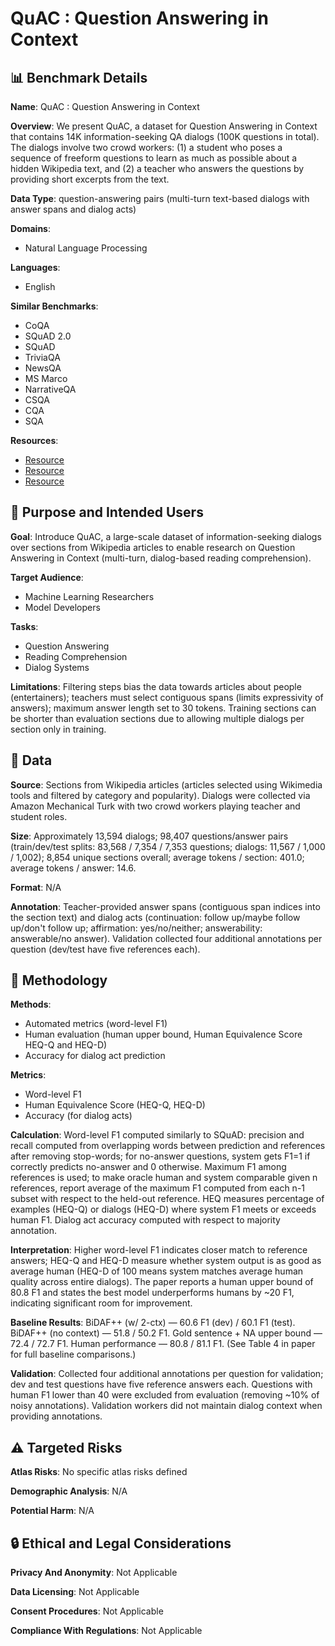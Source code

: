 # QuAC : Question Answering in Context

## 📊 Benchmark Details

**Name**: QuAC : Question Answering in Context

**Overview**: We present QuAC, a dataset for Question Answering in Context that contains 14K information-seeking QA dialogs (100K questions in total). The dialogs involve two crowd workers: (1) a student who poses a sequence of freeform questions to learn as much as possible about a hidden Wikipedia text, and (2) a teacher who answers the questions by providing short excerpts from the text.

**Data Type**: question-answering pairs (multi-turn text-based dialogs with answer spans and dialog acts)

**Domains**:
- Natural Language Processing

**Languages**:
- English

**Similar Benchmarks**:
- CoQA
- SQuAD 2.0
- SQuAD
- TriviaQA
- NewsQA
- MS Marco
- NarrativeQA
- CSQA
- CQA
- SQA

**Resources**:
- [Resource](http://quac.ai)
- [Resource](http://quac.ai/datasheet.pdf)
- [Resource](https://arxiv.org/abs/1808.07036)

## 🎯 Purpose and Intended Users

**Goal**: Introduce QuAC, a large-scale dataset of information-seeking dialogs over sections from Wikipedia articles to enable research on Question Answering in Context (multi-turn, dialog-based reading comprehension).

**Target Audience**:
- Machine Learning Researchers
- Model Developers

**Tasks**:
- Question Answering
- Reading Comprehension
- Dialog Systems

**Limitations**: Filtering steps bias the data towards articles about people (entertainers); teachers must select contiguous spans (limits expressivity of answers); maximum answer length set to 30 tokens. Training sections can be shorter than evaluation sections due to allowing multiple dialogs per section only in training.

## 💾 Data

**Source**: Sections from Wikipedia articles (articles selected using Wikimedia tools and filtered by category and popularity). Dialogs were collected via Amazon Mechanical Turk with two crowd workers playing teacher and student roles.

**Size**: Approximately 13,594 dialogs; 98,407 questions/answer pairs (train/dev/test splits: 83,568 / 7,354 / 7,353 questions; dialogs: 11,567 / 1,000 / 1,002); 8,854 unique sections overall; average tokens / section: 401.0; average tokens / answer: 14.6.

**Format**: N/A

**Annotation**: Teacher-provided answer spans (contiguous span indices into the section text) and dialog acts (continuation: follow up/maybe follow up/don't follow up; affirmation: yes/no/neither; answerability: answerable/no answer). Validation collected four additional annotations per question (dev/test have five references each).

## 🔬 Methodology

**Methods**:
- Automated metrics (word-level F1)
- Human evaluation (human upper bound, Human Equivalence Score HEQ-Q and HEQ-D)
- Accuracy for dialog act prediction

**Metrics**:
- Word-level F1
- Human Equivalence Score (HEQ-Q, HEQ-D)
- Accuracy (for dialog acts)

**Calculation**: Word-level F1 computed similarly to SQuAD: precision and recall computed from overlapping words between prediction and references after removing stop-words; for no-answer questions, system gets F1=1 if correctly predicts no-answer and 0 otherwise. Maximum F1 among references is used; to make oracle human and system comparable given n references, report average of the maximum F1 computed from each n-1 subset with respect to the held-out reference. HEQ measures percentage of examples (HEQ-Q) or dialogs (HEQ-D) where system F1 meets or exceeds human F1. Dialog act accuracy computed with respect to majority annotation.

**Interpretation**: Higher word-level F1 indicates closer match to reference answers; HEQ-Q and HEQ-D measure whether system output is as good as average human (HEQ-D of 100 means system matches average human quality across entire dialogs). The paper reports a human upper bound of 80.8 F1 and states the best model underperforms humans by ~20 F1, indicating significant room for improvement.

**Baseline Results**: BiDAF++ (w/ 2-ctx) — 60.6 F1 (dev) / 60.1 F1 (test). BiDAF++ (no context) — 51.8 / 50.2 F1. Gold sentence + NA upper bound — 72.4 / 72.7 F1. Human performance — 80.8 / 81.1 F1. (See Table 4 in paper for full baseline comparisons.)

**Validation**: Collected four additional annotations per question for validation; dev and test questions have five reference answers each. Questions with human F1 lower than 40 were excluded from evaluation (removing ~10% of noisy annotations). Validation workers did not maintain dialog context when providing annotations.

## ⚠️ Targeted Risks

**Atlas Risks**:
No specific atlas risks defined

**Demographic Analysis**: N/A

**Potential Harm**: N/A

## 🔒 Ethical and Legal Considerations

**Privacy And Anonymity**: Not Applicable

**Data Licensing**: Not Applicable

**Consent Procedures**: Not Applicable

**Compliance With Regulations**: Not Applicable
